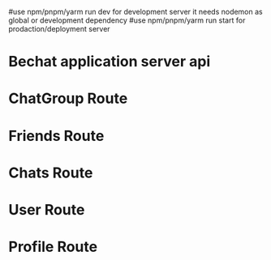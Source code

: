 #use npm/pnpm/yarm run dev for development server it needs nodemon as global or development dependency
#use npm/pnpm/yarm run start for prodaction/deployment server

# Bechat application server api

# ChatGroup Route

<!--
    get('chatGroup',(req,res)=>{})
    post('chatGroup',(req,res)=>{})
    post('chatGroup/addUser/:userId',(req,res)=>{})
    delete('chatGroup/:groupId',(req,res)=>{})
    update('chatGroup/:groupId',(req,res)=>{})
     -->

# Friends Route

<!--
    get('friend/addRequesit',(req,res)=>{})
    get('friend/requesitReplay',(req,res)=>{})
    post('friend/addRequesit',(req,res)=>{})
    post('friend/replayRequesit',(req,res)=>{})
    post('friend/deleteFriend/:userId',(req,res)=>{})
     -->

# Chats Route

 <!--
    # get('chats/allMyChat',(req,res)=>{})
    # get('chats/withFriend/:userId',(req,res)=>{})
    # get('chats/withGroup/:groupId',(req,res)=>{})
    # post('chats/toGroup/:groupId',(req,res)=>{})
    # post('chats/toFriend/:userId',(req,res)=>{})
    -->

# User Route

<!--
    # get('users/explorable',(req,res)=>{})
    # get('users/myFriend',(req,res)=>{})
    # post('signIn',(req,res)=>{})
    # post('signUp',(req,res)=>{})
    -->

# Profile Route

<!--
    # post('deleteMe',(req,res)=>{})
    # post('updateMe',(req,res)=>{})
    -->
